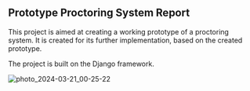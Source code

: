 ## Prototype Proctoring System Report

This project is aimed at creating a working prototype of a proctoring system. It is created for its further implementation, based on the created prototype.

The project is built on the Django framework.

![photo_2024-03-21_00-25-22](https://github.com/akulka-lab/proctoring_system/assets/74815124/57cde2b8-7d7b-4ffe-aafd-4c9977abafd5)
